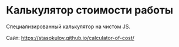 # Калькулятор стоимости работы
Специализированный калькулятор на чистом JS.

Сайт: https://stasokulov.github.io/calculator-of-cost/
